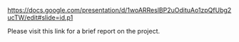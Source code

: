 https://docs.google.com/presentation/d/1woARReslBP2uOdituAo1zpQfUbg2ucTW/edit#slide=id.p1 

Please visit this link for a brief report on the project.
